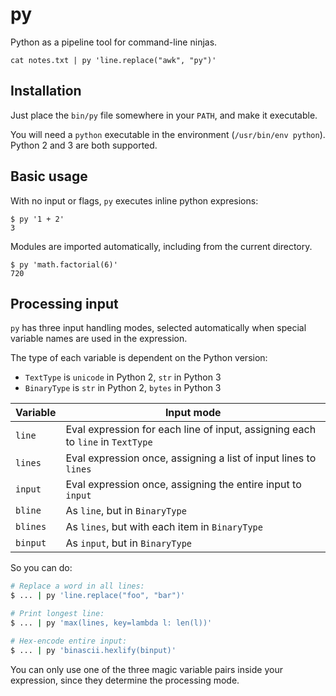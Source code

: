 # py

Python as a pipeline tool for command-line ninjas.

```
cat notes.txt | py 'line.replace("awk", "py")'
```

## Installation

Just place the `bin/py` file somewhere in your `PATH`, and make it executable.

You will need a `python` executable in the environment (`/usr/bin/env python`). Python 2 and 3 are both supported.

## Basic usage

With no input or flags, `py` executes inline python expresions:

```
$ py '1 + 2'
3
```

Modules are imported automatically, including from the current directory.

```
$ py 'math.factorial(6)'
720
```

## Processing input

`py` has three input handling modes, selected automatically when special
variable names are used in the expression. 

The type of each variable is dependent on the Python version:
  * `TextType` is `unicode` in Python 2, `str` in Python 3
  * `BinaryType` is `str` in Python 2, `bytes` in Python 3

Variable | Input mode
-------- | -------------
`line`   | Eval expression for each line of input, assigning each to `line` in `TextType`
`lines`  | Eval expression once, assigning a list of input lines to `lines`
`input`  | Eval expression once, assigning the entire input to `input`
`bline`   | As `line`, but in `BinaryType`
`blines`  | As `lines`, but with each item in `BinaryType`
`binput`  | As `input`, but in `BinaryType`

So you can do:

```bash
# Replace a word in all lines:
$ ... | py 'line.replace("foo", "bar")'  

# Print longest line:
$ ... | py 'max(lines, key=lambda l: len(l))' 

# Hex-encode entire input:
$ ... | py 'binascii.hexlify(binput)'
```

You can only use one of the three magic variable pairs inside your expression, since they determine the processing mode.